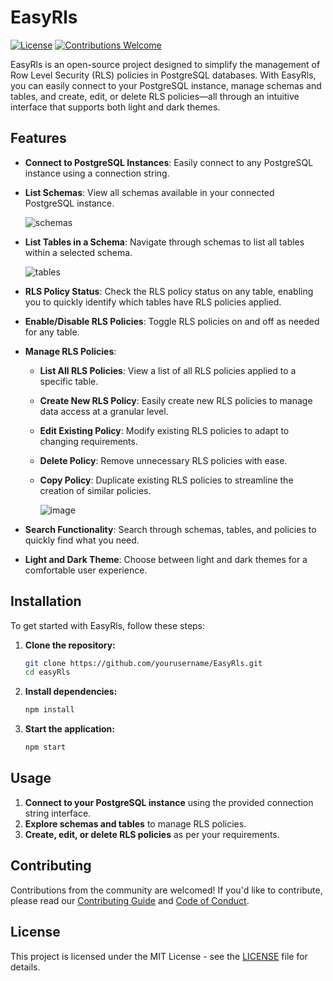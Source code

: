 # EasyRls

[![License](https://img.shields.io/badge/license-MIT-blue.svg)](LICENSE)
[![Contributions Welcome](https://img.shields.io/badge/contributions-welcome-brightgreen.svg)](CONTRIBUTING.md)

EasyRls is an open-source project designed to simplify the management of Row
Level Security (RLS) policies in PostgreSQL databases. With EasyRls, you can
easily connect to your PostgreSQL instance, manage schemas and tables, and
create, edit, or delete RLS policies—all through an intuitive interface that
supports both light and dark themes.

## Features

- **Connect to PostgreSQL Instances**: Easily connect to any PostgreSQL instance
  using a connection string.
- **List Schemas**: View all schemas available in your connected PostgreSQL
  instance.
  
  ![schemas](https://github.com/user-attachments/assets/d12e1da4-b105-424a-bcf6-fa0f0237504d)
- **List Tables in a Schema**: Navigate through schemas to list all tables
  within a selected schema.
  
  ![tables](https://github.com/user-attachments/assets/b594b978-0e8a-48af-a198-49634b680a84)
- **RLS Policy Status**: Check the RLS policy status on any table, enabling you
  to quickly identify which tables have RLS policies applied.
- **Enable/Disable RLS Policies**: Toggle RLS policies on and off as needed for
  any table.
- **Manage RLS Policies**:
  - **List All RLS Policies**: View a list of all RLS policies applied to a
    specific table.
  - **Create New RLS Policy**: Easily create new RLS policies to manage data
    access at a granular level.
  - **Edit Existing Policy**: Modify existing RLS policies to adapt to changing
    requirements.
  - **Delete Policy**: Remove unnecessary RLS policies with ease.
  - **Copy Policy**: Duplicate existing RLS policies to streamline the creation
    of similar policies.
    
    ![image](https://github.com/user-attachments/assets/d035105a-5531-400b-aca6-b288fffd0f63)
- **Search Functionality**: Search through schemas, tables, and policies to
  quickly find what you need.
- **Light and Dark Theme**: Choose between light and dark themes for a
  comfortable user experience.



## Installation

To get started with EasyRls, follow these steps:

1. **Clone the repository:**
   ```bash
   git clone https://github.com/yourusername/EasyRls.git
   cd easyRls
   ```

2. **Install dependencies:**
   ```bash
   npm install
   ```

3. **Start the application:**
   ```bash
   npm start
   ```

## Usage

1. **Connect to your PostgreSQL instance** using the provided connection string
   interface.
2. **Explore schemas and tables** to manage RLS policies.
3. **Create, edit, or delete RLS policies** as per your requirements.

## Contributing

Contributions from the community are welcomed! If you'd like to contribute,
please read our [Contributing Guide](CONTRIBUTING.md) and
[Code of Conduct](CODE_OF_CONDUCT.md).

## License

This project is licensed under the MIT License - see the [LICENSE](LICENSE.txt)
file for details.
